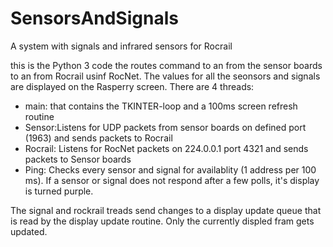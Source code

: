 # SensorsAndSignals
A system with signals and infrared sensors for Rocrail

this is the Python 3 code the routes command to an from the sensor boards to an from Rocrail usinf RocNet.
The values for all the seonsors and signals are displayed on the Rasperry screen.
There are 4 threads:
- main:  that contains the TKINTER-loop and a 100ms screen refresh routine
- Sensor:Listens for UDP packets from sensor boards on defined port (1963) and sends packets to Rocrail
- Rocrail: Listens for RocNet packets on 224.0.0.1 port 4321 and sends packets to Sensor boards
- Ping: Checks every sensor and signal for availablity (1 address per 100 ms). If a sensor or signal does not respond after a few   polls, it's display is turned purple.

The signal and rockrail treads send changes to a display update queue that is read by the display update routine.
Only the currently displed fram gets updated.
